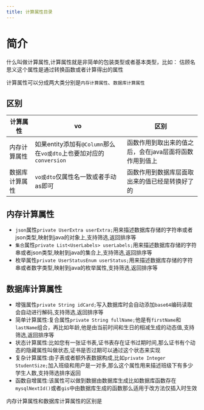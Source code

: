 ```yaml
---
title: 计算属性目录
---
```


# 简介
什么叫做计算属性,计算属性就是非简单的包装类型或者基本类型，比如： 估顾名思义这个属性是通过转换函数或者计算得出的属性

计算属性可以分成两大类分别是`内存计算属性`、`数据库计算属性`
## 区别

计算属性  | vo  | 区别
---  | --- | --- 
内存计算属性  | 如果entity添加有`@Column`那么在`vo或dto`上也要加对应的`conversion` | 函数作用到取出来的值之后，会在java层面将函数作用到值上
数据库计算属性  | `vo或dto`仅属性名一致或者手动as即可 | 函数作用到数据库层面取出来的值已经是转换好了的 

## 内存计算属性
- `json`属性`private UserExtra userExtra;`用来描述数据库存储的字符串或者json类型,映射到java的对象上,支持筛选,返回排序等
- `集合`属性`private List<UserLabels> userLabels;`用来描述数据库存储的字符串或者json类型,映射到java的集合上,支持筛选,返回排序等
- 枚举属性`private UserStatusEnum userStatus;`用来描述数据库存储的字符串或者数字类型,映射到java的枚举属性,支持筛选,返回排序等

## 数据库计算属性
- 增强属性`private String idCard;`写入数据库时会自动添加`base64`编码读取会自动进行解码,支持筛选,返回排序等
- 简单计算属性:复合属性`private String fullName;`他是有`firstName`和`lastName`组合，再比如年龄,他是由当前时间和生日的相减生成的动态值,支持筛选,返回排序等
- 状态计算属性:比如您有一张证书表,证书表存在证书过期时间,那么证书有个动态的隐藏属性叫做状态,证书是否过期可以通过这个状态来实现
- 复杂计算属性:由子表或者额外表数据构成,比如`private Integer StudentSize;`加入班级和用户是一对多,那么这个属性用来描述班级下有多少学生人数,支持筛选排序返回
- 函数自增属性:该属性可以做到数据由数据库生成比如数据库函数存在`mysqlNextId()`或者`gis`中由数据库生成的函数那么适用于改方法仅插入时生效

内存计算属性和数据库计算属性的区别是
